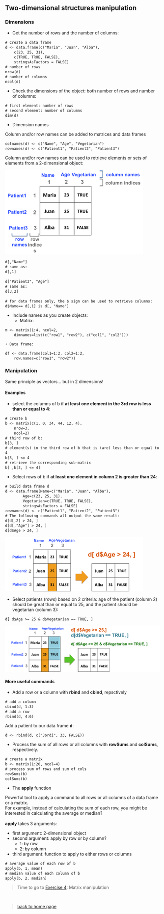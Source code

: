 <h2>Two-dimensional structures manipulation</h2>

<h3>Dimensions</h3>

* Get the number of rows and the number of columns:

```{r}
# Create a data frame
d <- data.frame(c("Maria", "Juan", "Alba"),
	c(23, 25, 31),
	c(TRUE, TRUE, FALSE),
	stringsAsFactors = FALSE)
# number of rows
nrow(d)
# number of columns
ncol(d)
```

* Check the dimensions of the object: both number of rows and number of columns:

```{r}
# first element: number of rows
# second element: number of columns
dim(d)
```

* Dimension names

Column and/or row names can be added to matrices and data frames

```{r}
colnames(d) <- c("Name", "Age", "Vegetarian")
rownames(d) <- c("Patient1", "Patient2", "Patient3")
```

Column and/or row names can be used to retrieve elements or sets of elements from a 2-dimensional object:

<img src="images/df_names.png" width="450"/>


```{r}
d[,"Name"]
# same as:
d[,1]

d["Patient3", "Age"]
# same as:
d[3,2]

# for data frames only, the $ sign can be used to retrieve columns:
d$Name== d[,1] is d[, "Name"]

```

* Include names as you create objects:
	+ Matrix:
```{r}
m <- matrix(1:4, ncol=2, 
	dimnames=list(c("row1", "row2"), c("col1", "col2")))
```
	+ Data frame:
```{r}
df <- data.frame(col1=1:2, col2=1:2, 
	row.names=c("row1", "row2"))
```

<h3>Manipulation</h3>

Same principle as vectors... but in 2 dimensions!
<br>

<h4>Examples</h4>

 + select the columns of b if **at least one element in the 3rd row is less than or equal to 4**:

```{r}
# create b
b <- matrix(c(1, 0, 34, 44, 12, 4), 
	nrow=3, 
	ncol=2)
# third row of b:
b[3, ]
# element(s) in the third row of b that is (are) less than or equal to 4
b[3, ] <= 4
# retrieve the corresponding sub-matrix
b[ ,b[3, ] <= 4]
```
 
 + Select rows of b if **at least one element in column 2 is greater than 24**:

```{r}
# build data frame d
d <- data.frame(Name=c("Maria", "Juan", "Alba"), 
        Age=c(23, 25, 31),
        Vegetarian=c(TRUE, TRUE, FALSE),
        stringsAsFactors = FALSE)
rownames(d) <- c("Patient1", "Patient2", "Patient3")
# The following commands all output the same result:
d[d[,2] > 24, ]
d[d[,"Age"] > 24, ]
d[d$Age > 24, ]
```

<img src="images/df_col2.png" width="450"/>

 + Select patients (rows) based on 2 criteria: age of the patient (column 2) should be great than or equal to 25, and the patient should be vegetarian (column 3):

```{r}
d[ d$Age >= 25 & d$Vegetarian == TRUE, ]
```

<img src="images/df_col2_col3.png" width="650"/>

<h4>More useful commands</h4>

* Add a row or a column with **rbind** and **cbind**, repsctively

```{r}
# add a column
cbind(d, 1:3)
# add a row
rbind(d, 4:6)
```

Add a patient to our data frame **d**:

```{r}
d <- rbind(d, c("Jordi", 33, FALSE))
```

* Process the sum of all rows or all columns with **rowSums** and **colSums**, respectively.

```{r}
# create a matrix
b <- matrix(1:20, ncol=4)
# process sum of rows and sum of cols
rowSums(b)
colSums(b)
```

* The **apply** function

Powerful tool to apply a command to all rows or all columns of a data frame or a matrix.<br>
For example, instead of calculating the sum of each row, you might be interested in calculating the average or median?
<br><br>
**apply** takes 3 arguments:
- first argument: 2-dimensional object
- second argument: apply by row or by column?
	+ 1: by row
	+ 2: by column
- third argument: function to apply to either rows or columns

```{r}
# average value of each row of b
apply(b, 1, mean)
# median value of each column of b
apply(b, 2, median)
```

> Time to go to [Exercise 4](https://sbcrg.github.io/CRG_RIntroduction/exercise4): Matrix manipulation
<br>

> [back to home page](https://sbcrg.github.io/CRG_RIntroduction)

